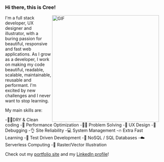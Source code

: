 ### Hi there, this is Cree!

<img align="right" alt="GIF" src="https://media0.giphy.com/media/l0COJ5gIPUN2vOj5u/giphy.gif" width="350" height="350" />

I'm a full stack developer, UX designer and illustrator, with a buring passion for beautiful, responsive and fast web applications. As I grow as a developer, I work on making my code beautiful, readable, scalable, maintainable, reusable and performant. I'm excited by new challenges and I never want to stop learning.

My main skills are: 

-👕✨DRY & Clean coding
-🚀 Performance Optimization
-👩‍🔬 Problem Solving
-📐 UX Design
-🐛 Debugging
-👌 Site Reliability
-💻 System Management
-🔥 Extra Fast Learning
-🧪 Test Driven Development
-🥞 NoSQL / SQL Databases
-☁️ Serverless Computing
-🎨 Raster/Vector Illustration

Check out my [portfolio site](https://cristinalester.rocks/) and my [LinkedIn profile](https://www.linkedin.com/in/cristinalesterrocks/)!


